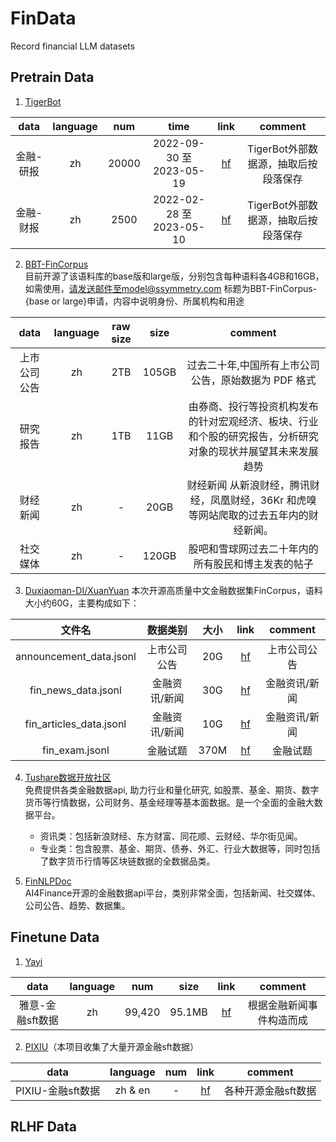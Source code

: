# FinData
Record financial LLM datasets

## Pretrain Data
1. [TigerBot](https://github.com/TigerResearch/TigerBot)

|data|language|num|time|link|comment
|:-:|:-:|:-:|:-:|:-:|:-:|
|金融-研报|zh|20000|2022-09-30 至 2023-05-19|[hf](https://huggingface.co/datasets/TigerResearch/tigerbot-research-plugin)|TigerBot外部数据源，抽取后按段落保存
|金融-财报|zh|2500|2022-02-28 至 2023-05-10|[hf](https://huggingface.co/datasets/TigerResearch/tigerbot-earning-plugin)|TigerBot外部数据源，抽取后按段落保存


2. [BBT-FinCorpus](https://github.com/ssymmetry/BBT-FinCUGE-Applications)  
目前开源了该语料库的base版和large版，分别包含每种语料各4GB和16GB，如需使用，请发送邮件至model@ssymmetry.com 标题为BBT-FinCorpus-{base or large}申请，内容中说明身份、所属机构和用途

|data|language|raw size|size|comment
|:-:|:-:|:-:|:-:|:-:|
|上市公司公告|zh|2TB|105GB|过去二十年,中国所有上市公司公告，原始数据为 PDF 格式
|研究报告|zh|1TB|11GB|由券商、投行等投资机构发布的针对宏观经济、板块、行业和个股的研究报告，分析研究对象的现状并展望其未来发展趋势
|财经新闻|zh|-|20GB|财经新闻 从新浪财经，腾讯财经，凤凰财经，36Kr 和虎嗅等网站爬取的过去五年内的财经新闻。
|社交媒体|zh|-|120GB|股吧和雪球网过去二十年内的所有股民和博主发表的帖子


3. [Duxiaoman-DI/XuanYuan](https://github.com/Duxiaoman-DI/XuanYuan)
本次开源高质量中文金融数据集FinCorpus，语料大小约60G，主要构成如下：

|文件名|数据类别|大小|link|comment
|:-:|:-:|:-:|:-:|:-:|	
announcement_data.jsonl|	上市公司公告|	20G|[hf](https://huggingface.co/datasets/Duxiaoman-DI/FinCorpus)|上市公司公告
fin_news_data.jsonl|	金融资讯/新闻	|30G|[hf](https://huggingface.co/datasets/Duxiaoman-DI/FinCorpus)|金融资讯/新闻
fin_articles_data.jsonl	|金融资讯/新闻	|10G|[hf](https://huggingface.co/datasets/Duxiaoman-DI/FinCorpus)|金融资讯/新闻
fin_exam.jsonl|	金融试题	|370M|[hf](https://huggingface.co/datasets/Duxiaoman-DI/FinCorpus)|金融试题

4. [Tushare数据开放社区](https://tushare.pro/)  
免费提供各类金融数据api, 助力行业和量化研究, 如股票、基金、期货、数字货币等行情数据，公司财务、基金经理等基本面数据。是一个全面的金融大数据平台。
    - 资讯类：包括新浪财经、东方财富、同花顺、云财经、华尔街见闻。
    - 专业类：包含股票、基金、期货、债券、外汇、行业大数据等，同时包括了数字货币行情等区块链数据的全数据品类。

5. [FinNLP](https://github.com/AI4Finance-Foundation/FinNLP)[Doc](https://ai4finance-foundation.github.io/FinNLP/zh/)  
  AI4Finance开源的金融数据api平台，类别非常全面，包括新闻、社交媒体、公司公告、趋势、数据集。

## Finetune Data
1. [Yayi](https://huggingface.co/datasets/wenge-research/yayi_domain_subset)

|data|language|num|size|link|comment
|:-:|:-:|:-:|:-:|:-:|:-:|
|雅意-金融sft数据|zh|99,420|95.1MB|[hf](https://huggingface.co/datasets/wenge-research/yayi_domain_subset)|根据金融新闻事件构造而成

2. [PIXIU](https://github.com/The-FinAI/PIXIU/tree/main)（本项目收集了大量开源金融sft数据）

|data|language|num|link|comment
|:-:|:-:|:-:|:-:|:-:|
|PIXIU-金融sft数据|zh & en|-|[hf](https://huggingface.co/TheFinAI)|各种开源金融sft数据


## RLHF Data
